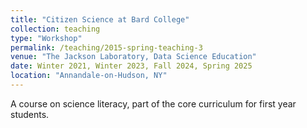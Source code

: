 ```yaml
---
title: "Citizen Science at Bard College"
collection: teaching
type: "Workshop"
permalink: /teaching/2015-spring-teaching-3
venue: "The Jackson Laboratory, Data Science Education"
date: Winter 2021, Winter 2023, Fall 2024, Spring 2025
location: "Annandale-on-Hudson, NY"
---
```


A course on science literacy, part of the core curriculum for first year students.
